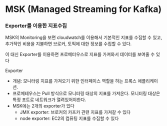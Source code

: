 # MSK (Managed Streaming for Kafka)
### Exporter를 이용한 지표수집
MSK의 Monitoring을 보면 cloudwatch를 이용해서 기본적인 지표를 수집할 수 있고, 추가적인 비용을 지불하면 브로커, 토픽에 대한 정보를 수집할 수 있다.

이 대신 Exporter를 이용하면 프로메터우스로 지표를 가져와서 데이터를 보여줄 수 있다

Exporter
- 개념: 모니터링 지표를 가져오기 위한 인터페이스 역할을 하는 프록스 애플리케이션. 
- 프로메테우스는 Pull 방식으로 모니터링 대상의 지표를 가져온다. 모니터링 대상은 특정 포트로 네트워크가 열려있어야한다. 
- MSK에는 2개의 exporter가 있다
   - JMX exporter: 브로커의 카프카 관련 지표를 가져갈 수 있다
   - node exporter: EC2의 컴퓨팅 지표를 수집할 수 있다
   